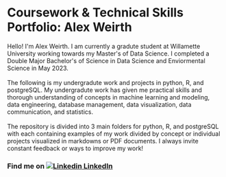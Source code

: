 # Coursework & Technical Skills Portfolio: Alex Weirth

<div>
    <p>
      Hello! I'm Alex Weirth. I am currently a gradute student at Willamette University working towards my Master's of Data Science. I completed a Double Major Bachelor's of Science in Data Science and
      Enviormental Science in May 2023.
      <br><br>
      The following is my undergradute work and projects in python, R, and postgreSQL. My undergradute work has given me practical skills and thorough
      understanding of concepts in machine learning and modeling, data engineering, database management, data visualization, data communication, and
      statistics.
      <br><br>
      The repository is divided into 3 main folders for python, R, and postgreSQL with each containing examples of my work divided by concept or individual
      projects visualized in markdowns or PDF documents. I always invite constant feedback or ways to improve my work!
    </p>
</div>

    
### Find me on [![Linkedin](https://i.stack.imgur.com/gVE0j.png) LinkedIn](https://www.linkedin.com/in/alex-weirth-7a6b90207/)

